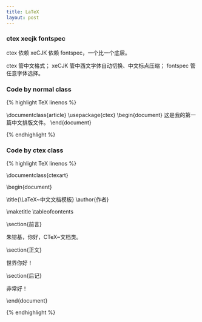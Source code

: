 ```yaml
---
title: LaTeX
layout: post
---
```


### ctex xecjk fontspec

ctex 依赖 xeCJK 依赖 fontspec，一个比一个底层。

ctex 管中文格式；
xeCJK 管中西文字体自动切换、中文标点压缩；
fontspec 管任意字体选择。

### Code by normal class

{% highlight TeX linenos %}

\documentclass{article}
\usepackage{ctex}
\begin{document}
这是我的第一篇中文排版文件。
\end{document}

{% endhighlight %}

### Code by ctex class

{% highlight TeX linenos %}

\documentclass{ctexart}

\begin{document}

\title{\LaTeX~中文文档模板}
\author{作者}

\maketitle
\tableofcontents

\section{前言}

朱镕基，你好，CTeX~文档类。

\section{正文}

世界你好！

\section{后记}

非常好！

\end{document}

{% endhighlight %}